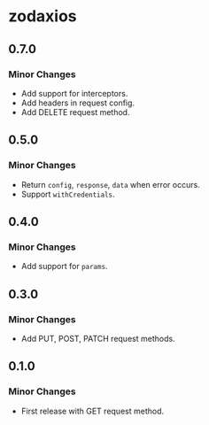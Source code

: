 # zodaxios

## 0.7.0

### Minor Changes

- Add support for interceptors.
- Add headers in request config.
- Add DELETE request method.

## 0.5.0

### Minor Changes

- Return `config`, `response`, `data` when error occurs.
- Support `withCredentials`.

## 0.4.0

### Minor Changes

- Add support for `params`.

## 0.3.0

### Minor Changes

- Add PUT, POST, PATCH request methods.

## 0.1.0

### Minor Changes

- First release with GET request method.
